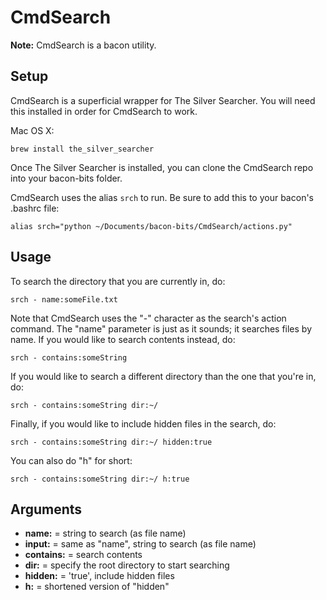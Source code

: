 # CmdSearch #

__Note:__ CmdSearch is a bacon utility.

## Setup ##

CmdSearch is a superficial wrapper for The Silver Searcher.  You will need this installed in order for CmdSearch to work.

Mac OS X:

```
brew install the_silver_searcher
```

Once The Silver Searcher is installed, you can clone the CmdSearch repo into your bacon-bits folder.

CmdSearch uses the alias `srch` to run.  Be sure to add this to your bacon's .bashrc file:

```
alias srch="python ~/Documents/bacon-bits/CmdSearch/actions.py"
```

## Usage ##

To search the directory that you are currently in, do:

```
srch - name:someFile.txt
```

Note that CmdSearch uses the "-" character as the search's action command.  The "name" parameter is just as it sounds; it searches files by name.  If you would like to search contents instead, do:

```
srch - contains:someString
```

If you would like to search a different directory than the one that you're in, do:

```
srch - contains:someString dir:~/
```

Finally, if you would like to include hidden files in the search, do:

```
srch - contains:someString dir:~/ hidden:true
```

You can also do "h" for short:

```
srch - contains:someString dir:~/ h:true
```

## Arguments ##

- __name:__ = string to search (as file name)
- __input:__ = same as "name", string to search (as file name)
- __contains:__ = search contents
- __dir:__ = specify the root directory to start searching
- __hidden:__ = 'true', include hidden files
- __h:__ = shortened version of "hidden"


